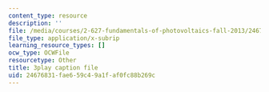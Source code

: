 ```yaml
---
content_type: resource
description: ''
file: /media/courses/2-627-fundamentals-of-photovoltaics-fall-2013/24676831fae659c49a1faf0fc88b269c_qIJx2PRGKqw.vtt
file_type: application/x-subrip
learning_resource_types: []
ocw_type: OCWFile
resourcetype: Other
title: 3play caption file
uid: 24676831-fae6-59c4-9a1f-af0fc88b269c
---
```

